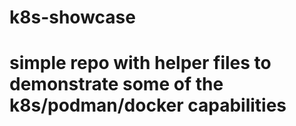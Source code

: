 # k8s-showcase

# simple repo with helper files to demonstrate some of the k8s/podman/docker capabilities
